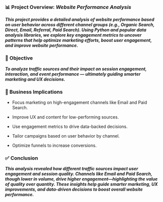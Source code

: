 ### 📊 Project Overview: *Website Performance Analysis*
***This project provides a detailed analysis of website performance based on user behavior across different channel groups (e.g., Organic Search, Direct, Email, Referral, Paid Search). Using Python and popular data analysis libraries, we explore key engagement metrics to uncover patterns that help optimize marketing efforts, boost user engagement, and improve website performance.***

### 🎯 Objective
***To analyze traffic sources and their impact on session engagement, interaction, and event performance — ultimately guiding smarter marketing and UX decisions.***

### 💼 Business Implications
- Focus marketing on high-engagement channels like Email and Paid Search.
  
- Improve UX and content for low-performing sources.

- Use engagement metrics to drive data-backed decisions.

- Tailor campaigns based on user behavior by channel.

- Optimize funnels to increase conversions.

### ✅ Conclusion
***This analysis revealed how different traffic sources impact user engagement and session quality. Channels like Email and Paid Search, though lower in volume, drive higher engagement—highlighting the value of quality over quantity. These insights help guide smarter marketing, UX improvements, and data-driven decisions to boost overall website performance.***
